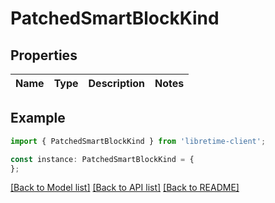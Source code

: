 # PatchedSmartBlockKind


## Properties

Name | Type | Description | Notes
------------ | ------------- | ------------- | -------------

## Example

```typescript
import { PatchedSmartBlockKind } from 'libretime-client';

const instance: PatchedSmartBlockKind = {
};
```

[[Back to Model list]](../README.md#documentation-for-models) [[Back to API list]](../README.md#documentation-for-api-endpoints) [[Back to README]](../README.md)

